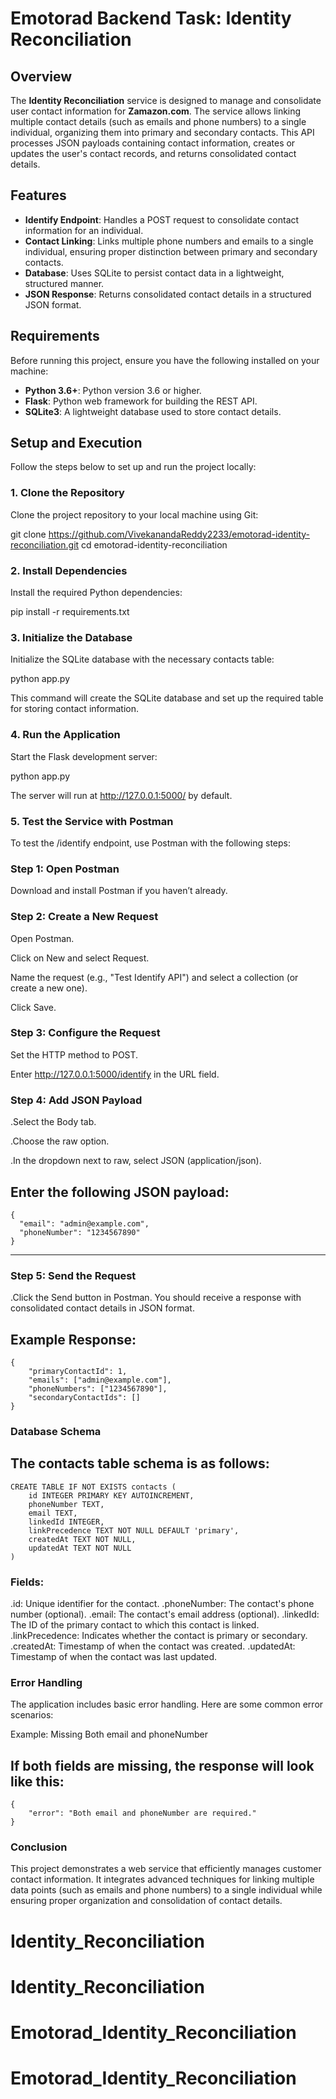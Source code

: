 # Emotorad Backend Task: Identity Reconciliation

## Overview

The **Identity Reconciliation** service is designed to manage and consolidate user contact information for **Zamazon.com**. The service allows linking multiple contact details (such as emails and phone numbers) to a single individual, organizing them into primary and secondary contacts. This API processes JSON payloads containing contact information, creates or updates the user's contact records, and returns consolidated contact details.

## Features

- **Identify Endpoint**: Handles a POST request to consolidate contact information for an individual.
- **Contact Linking**: Links multiple phone numbers and emails to a single individual, ensuring proper distinction between primary and secondary contacts.
- **Database**: Uses SQLite to persist contact data in a lightweight, structured manner.
- **JSON Response**: Returns consolidated contact details in a structured JSON format.

## Requirements

Before running this project, ensure you have the following installed on your machine:

- **Python 3.6+**: Python version 3.6 or higher.
- **Flask**: Python web framework for building the REST API.
- **SQLite3**: A lightweight database used to store contact details.

## Setup and Execution

Follow the steps below to set up and run the project locally:

### 1. Clone the Repository

Clone the project repository to your local machine using Git:

git clone https://github.com/VivekanandaReddy2233/emotorad-identity-reconciliation.git
cd emotorad-identity-reconciliation

### 2. Install Dependencies

Install the required Python dependencies:

pip install -r requirements.txt

### 3. Initialize the Database

Initialize the SQLite database with the necessary contacts table:

python app.py

This command will create the SQLite database and set up the required table for storing contact information.

### 4. Run the Application

Start the Flask development server:

python app.py

The server will run at http://127.0.0.1:5000/ by default.

### 5. Test the Service with Postman

To test the /identify endpoint, use Postman with the following steps:

### Step 1: Open Postman

Download and install Postman if you haven’t already.

### Step 2: Create a New Request

Open Postman.

Click on New and select Request.

Name the request (e.g., "Test Identify API") and select a collection (or create a new one).

Click Save.

### Step 3: Configure the Request

Set the HTTP method to POST.

Enter http://127.0.0.1:5000/identify in the URL field.

### Step 4: Add JSON Payload

.Select the Body tab.

.Choose the raw option.

.In the dropdown next to raw, select JSON (application/json).

## **Enter the following JSON payload**:

```plaintext
{
  "email": "admin@example.com",
  "phoneNumber": "1234567890"
}
```
---

### Step 5: Send the Request

.Click the Send button in Postman. You should receive a response with consolidated contact details in JSON format.

## **Example Response**:
```plaintext
{
    "primaryContactId": 1,
    "emails": ["admin@example.com"],
    "phoneNumbers": ["1234567890"],
    "secondaryContactIds": []
}
```
### Database Schema

## **The contacts table schema is as follows**:
```plaintext
CREATE TABLE IF NOT EXISTS contacts (
    id INTEGER PRIMARY KEY AUTOINCREMENT,
    phoneNumber TEXT,
    email TEXT,
    linkedId INTEGER,
    linkPrecedence TEXT NOT NULL DEFAULT 'primary',
    createdAt TEXT NOT NULL,
    updatedAt TEXT NOT NULL
)
```

### Fields:

.id: Unique identifier for the contact.
.phoneNumber: The contact's phone number (optional).
.email: The contact's email address (optional).
.linkedId: The ID of the primary contact to which this contact is linked.
.linkPrecedence: Indicates whether the contact is primary or secondary.
.createdAt: Timestamp of when the contact was created.
.updatedAt: Timestamp of when the contact was last updated.

### Error Handling

The application includes basic error handling. Here are some common error scenarios:

Example: Missing Both email and phoneNumber

## **If both fields are missing, the response will look like this**:
```plaintext
{
    "error": "Both email and phoneNumber are required."
}
```

### Conclusion

This project demonstrates a web service that efficiently manages customer contact information. It integrates advanced techniques for linking multiple data points (such as emails and phone numbers) to a single individual while ensuring proper organization and consolidation of contact details.
# Identity_Reconciliation
# Identity_Reconciliation
# Emotorad_Identity_Reconciliation
# Emotorad_Identity_Reconciliation
